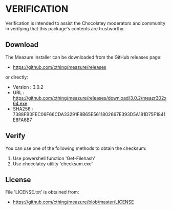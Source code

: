 # VERIFICATION
Verification is intended to assist the Chocolatey moderators and community in verifying that this package's contents are trustworthy.

## Download
The Meazure installer can be downloaded from the GitHub releases page:
- https://github.com/cthing/meazure/releases

or directly:
- Version : 3.0.2
- URL     : https://github.com/cthing/meazure/releases/download/3.0.2/meazr302x64.exe
- SHA256  : 7388FB0FEC06F66CDA33291F8B65E5611802667E393D5A181D75F1841E8FA6B7

## Verify
You can use one of the following methods to obtain the checksum:
1. Use powershell function 'Get-Filehash'
2. Use chocolatey utility 'checksum.exe'


## License
File 'LICENSE.txt' is obtained from:
- https://github.com/cthing/meazure/blob/master/LICENSE
